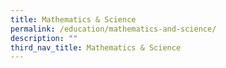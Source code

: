 ```yaml
---
title: Mathematics & Science
permalink: /education/mathematics-and-science/
description: ""
third_nav_title: Mathematics & Science
---
```



